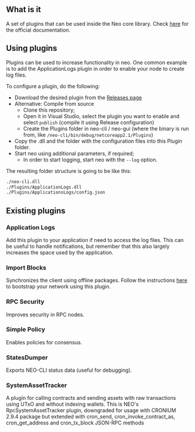 ## What is it
A set of plugins that can be used inside the Neo core library. Check [here](http://docs.neo.org/en-us/node/plugin.html) for the official documentation.

## Using plugins
Plugins can be used to increase functionality in neo. One common example is to add the ApplicationLogs plugin in order to enable your node to create log files.

To configure a plugin, do the following:
 - Download the desired plugin from the [Releases page](https://github.com/neo-project/neo-plugins/releases)
  - Alternative: Compile from source
    - Clone this repository;
    - Open it in Visual Studio, select the plugin you want to enable and select `publish` \(compile it using Release configuration\)
    - Create the Plugins folder in neo-cli / neo-gui (where the binary is run from, like `/neo-cli/bin/debug/netcoreapp2.1/Plugins`)
 - Copy the .dll and the folder with the configuration files into this Plugin folder.
 - Start neo using additional parameters, if required;
 	- In order to start logging, start neo with the `--log` option.

The resulting folder structure is going to be like this:

```BASH
./neo-cli.dll
./Plugins/ApplicationLogs.dll
./Plugins/ApplicationsLogs/config.json
```

## Existing plugins
### Application Logs
Add this plugin to your application if need to access the log files. This can be useful to handle notifications, but remember that this also largely increases the space used by the application.

### Import Blocks
Synchronizes the client using offline packages. Follow the instructions [here](http://docs.neo.org/en-us/network/syncblocks.html) to bootstrap your network using this plugin.

### RPC Security
Improves security in RPC nodes.

### Simple Policy
Enables policies for consensus.

### StatesDumper
Exports NEO-CLI status data \(useful for debugging\).

### SystemAssetTracker

A plugin for calling contracts and sending assets with raw transactions using UTxO and without indexing wallets. This is NEO's RpcSystemAssetTracker plugin, downgraded for usage with CRONIUM 2.9.4 package but extended with cron_send, cron_invoke_contract_as, cron_get_address and cron_tx_block JSON-RPC methods